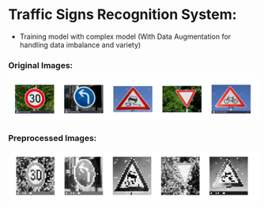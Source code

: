 # Traffic Signs Recognition System:
- Training model with complex model (With Data Augmentation for handling data imbalance and variety)
### Original Images:
![traffic1](test_images/testing_image.png)

### Preprocessed Images:
![traffic2](test_images/preprocessed_img.png)
